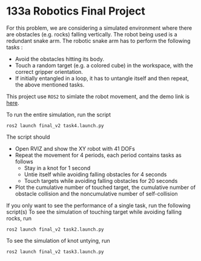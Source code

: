 # 133a Robotics Final Project

For this problem, we are considering a simulated environment where there are obstacles (e.g. rocks) falling vertically. The robot being used is a redundant snake arm. The robotic snake arm has to perform the following tasks :

- Avoid the obstacles hitting its body.
- Touch a random target (e.g. a colored cube) in the workspace, with the correct gripper orientation.
- If initially entangled in a loop, it has to untangle itself and then repeat, the above mentioned tasks.

This project use ```ROS2``` to simlate the robot movement, and the demo link is [here](https://youtu.be/g8eaxnVIguQ).

To run the entire simulation, run the script
```
ros2 launch final_v2 task4.launch.py
```
The script should 
- Open RVIZ and show the XY robot with 41 DOFs
- Repeat the movement for 4 periods, each period contains tasks as follows
    - Stay in a knot for 1 second
    - Untie itself while avoiding falling obstacles for 4 seconds
    - Touch targets while avoiding falling obstacles for 20 seconds
- Plot the cumulative number of touched target, the cumulative number of obstacle collision and the noncumulative number of self-collision

If you only want to see the performance of a single task, run the following script(s)
To see the simulation of touching target while avoiding falling rocks, run
```
ros2 launch final_v2 task2.launch.py
```
To see the simulation of knot untying, run
```
ros2 launch final_v2 task3.launch.py
```
